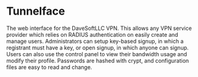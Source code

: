 # Tunnelface
The web interface for the DaveSoftLLC VPN. 
This allows any VPN service provider which relies on RADIUS authentication on easily create and manage users. Administrators can setup key-based signup, in which a registrant must have a key, or open signup, in which anyone can signup. Users can also use the control panel to view their bandwidth usage and modify their profile. Passwords are hashed with crypt, and configuration files are easy to read and change.
